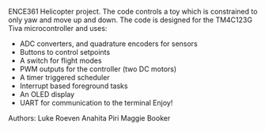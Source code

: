ENCE361 Helicopter project.
The code controls a toy which is constrained to
only yaw and move up and down. The code is designed
for the TM4C123G Tiva microcontroller and uses:
- ADC converters, and quadrature encoders for sensors
- Buttons to control setpoints
- A switch for flight modes
- PWM outputs for the controller (two DC motors)
- A timer triggered scheduler
- Interrupt based foreground tasks
- An OLED display
- UART for communication to the terminal
Enjoy!


Authors: Luke Roeven
          Anahita Piri
          Maggie Booker
